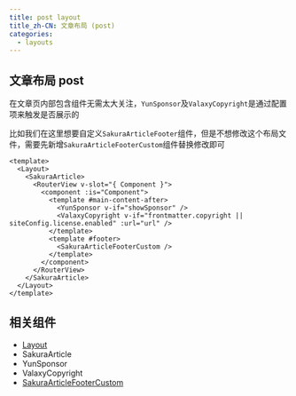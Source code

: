 ```yaml
---
title: post layout
title_zh-CN: 文章布局 (post)
categories:
  - layouts
---
```


## 文章布局 post

在文章页内部包含组件无需太大关注，`YunSponsor`及`ValaxyCopyright`是通过配置项来触发是否展示的

比如我们在这里想要自定义`SakuraArticleFooter`组件，但是不想修改这个布局文件，需要先新增`SakuraArticleFooterCustom`组件替换修改即可

```vue
<template>
  <Layout>
    <SakuraArticle>
      <RouterView v-slot="{ Component }">
        <component :is="Component">
          <template #main-content-after>
            <YunSponsor v-if="showSponsor" />
            <ValaxyCopyright v-if="frontmatter.copyright || siteConfig.license.enabled" :url="url" />
          </template>
          <template #footer>
            <SakuraArticleFooterCustom />
          </template>
        </component>
      </RouterView>
    </SakuraArticle>
  </Layout>
</template>
```

## 相关组件

- [Layout](/components/layout)
- SakuraArticle <!-- TODO: -->
- YunSponsor <!-- TODO: -->
- ValaxyCopyright <!-- TODO: -->
- [SakuraArticleFooterCustom](/components-custom/SakuraArticleFooterCustom)
